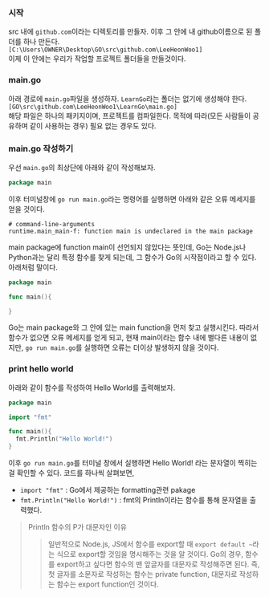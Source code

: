### 시작
src 내에 `github.com`이라는 디렉토리를 만들자. 이후 그 안에 내 github이름으로 된 폴더를 하나 만든다.  
`[C:\Users\OWNER\Desktop\GO\src\github.com\LeeHeonWoo1]`  
이제 이 안에는 우리가 작업할 프로젝트 폴더들을 만들것이다.

### main.go
아래 경로에 `main.go`파일을 생성하자. `LearnGo`라는 폴더는 없기에 생성해야 한다.  
`[GO\src\github.com\LeeHeonWoo1\LearnGo\main.go]`  
해당 파일은 하나의 패키지이며, 프로젝트를 컴파일한다. 목적에 따라(모든 사람들이 공유하며 같이 사용하는 경우) 필요 없는 경우도 있다.  

### main.go 작성하기
우선 `main.go`의 최상단에 아래와 같이 작성해보자.
```go
package main
```
이후 터미널창에 `go run main.go`라는 명령어를 실행하면 아래와 같은 오류 메세지를 얻을 것이다.
```
# command-line-arguments
runtime.main_main·f: function main is undeclared in the main package
```
main package에 function main이 선언되지 않았다는 뜻인데, Go는 Node.js나 Python과는 달리 특정 함수를 찾게 되는데, 그 함수가 Go의 시작점이라고 할 수 있다. 아래처럼 말이다.
```go
package main

func main(){

}
```
Go는 main package와 그 안에 있는 main function을 먼저 찾고 실행시킨다. 따라서 함수가 없으면 오류 메세지를 얻게 되고, 현재 main이라는 함수 내에 별다른 내용이 없지만, `go run main.go`를 실행하면 오류는 더이상 발생하지 않을 것이다.

### print hello world
아래와 같이 함수를 작성하여 Hello World를 출력해보자.
```go
package main

import "fmt"

func main(){
  fmt.Println("Hello World!")
}
```
이후 `go run main.go`를 터미널 창에서 실행하면 Hello World! 라는 문자열이 찍히는걸 확인할 수 있다. 코드를 하나씩 살펴보면,  
- `import "fmt"` : Go에서 제공하는 formatting관련 pakage
- `fmt.Println("Hello World!")` : fmt의 Println이라는 함수를 통해 문자열을 출력했다.  
> Println 함수의 P가 대문자인 이유
>> 일반적으로 Node.js, JS에서 함수를 export할 때 `export default ~`라는 식으로 export할 것임을 명시해주는 것을 알 것이다. Go의 경우, 함수를 export하고 싶다면 함수의 맨 앞글자를 대문자로 작성해주면 된다. 즉, 첫 글자를 소문자로 작성하는 함수는 private function, 대문자로 작성하는 함수는 export function인 것이다.